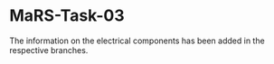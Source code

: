 # MaRS-Task-03

The information on the electrical components has been added in the respective branches.
